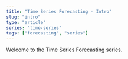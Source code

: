 ```yaml
---
title: "Time Series Forecasting - Intro"
slug: "intro"
type: "article"
series: "time-series"
tags: ["forecasting", "series"]
---
```


Welcome to the Time Series Forecasting series.
